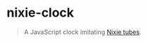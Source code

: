 # nixie-clock

> A JavaScript clock imitating [Nixie tubes](https://en.wikipedia.org/wiki/Nixie_tube).
